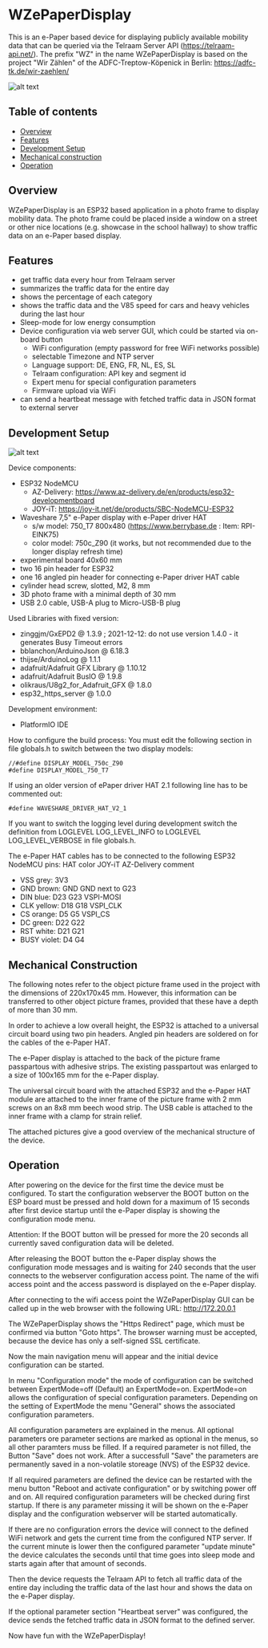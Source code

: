 # WZePaperDisplay
This is an e-Paper based device for displaying publicly available mobility data that can be queried via the Telraam Server API (https://telraam-api.net/). The prefix "WZ" in the name WZePaperDisplay is based on the project "Wir Zählen" of the ADFC-Treptow-Köpenick in Berlin:  https://adfc-tk.de/wir-zaehlen/

![alt text](https://github.com/CargoBikoMeter/WZePaperDisplay/blob/main/images/WZePaperDisplay-ENG-Front.jpg)

## Table of contents
* [Overview](#overview)
* [Features](#features)
* [Development Setup](#development-setup)
* [Mechanical construction](#mechanical-construction)
* [Operation](#operation)

## Overview
WZePaperDisplay is an ESP32 based application in a photo frame to display mobility data. The photo frame  could be placed inside a window on a street or other nice locations (e.g. showcase in the school hallway) to show traffic data on an e-Paper based display. 

## Features
 * get traffic data every hour from Telraam server
  * summarizes the traffic data for the entire day
  * shows the percentage of each category
  * shows the traffic data and the V85 speed for cars and heavy vehicles during the last hour
 * Sleep-mode for low energy consumption
 * Device configuration via web server GUI, which could be started via on-board button
   * WiFi configuration (empty password for free WiFi networks possible)
   * selectable Timezone and NTP server
   * Language support: DE, ENG, FR, NL, ES, SL
   * Telraam configuration: API key and segment id
   * Expert menu for special configuration parameters 
   * Firmware upload via WiFi
 * can send a heartbeat message with fetched traffic data in JSON format to external server


## Development Setup
![alt text](https://github.com/CargoBikoMeter/WZePaperDisplay/blob/main/images/WZePaperDisplay-Back.jpg)

Device components:
 * ESP32 NodeMCU
   * AZ-Delivery: https://www.az-delivery.de/en/products/esp32-developmentboard
   * JOY-iT: https://joy-it.net/de/products/SBC-NodeMCU-ESP32
 * Waveshare 7,5" e-Paper display with e-Paper driver HAT
   * s/w model: 750_T7 800x480  (https://www.berrybase.de : Item: RPI-EINK75)
   * color model: 750c_Z90 (it works, but not recommended due to the longer display refresh time)
 * experimental board 40x60 mm 
 * two 16 pin header for ESP32
 * one 16 angled pin header for connecting e-Paper driver HAT cable
 * cylinder head screw, slotted, M2, 8 mm
 * 3D photo frame with a minimal depth of 30 mm
 * USB 2.0 cable, USB-A plug to Micro-USB-B plug

Used Libraries with fixed version:
 * zinggjm/GxEPD2 @ 1.3.9  ; 2021-12-12: do not use version 1.4.0 - it generates Busy Timeout errors
 * bblanchon/ArduinoJson @ 6.18.3
 * thijse/ArduinoLog @ 1.1.1
 * adafruit/Adafruit GFX Library @ 1.10.12
 * adafruit/Adafruit BusIO @ 1.9.8
 * olikraus/U8g2_for_Adafruit_GFX @ 1.8.0
 * esp32_https_server @ 1.0.0

Development environment:
 * PlatformIO IDE
 
How to configure the build process:
You must edit the following section in file globals.h to switch between the two display models:
```
//#define DISPLAY_MODEL_750c_Z90
#define DISPLAY_MODEL_750_T7
```
If using an older version of ePaper driver HAT 2.1 following line has to be commented out:
```
#define WAVESHARE_DRIVER_HAT_V2_1 
```

If you want to switch the logging level during development switch the definition from LOGLEVEL LOG_LEVEL_INFO to LOGLEVEL LOG_LEVEL_VERBOSE in file globals.h.

The e-Paper HAT cables has to be connected to the following ESP32 NodeMCU pins:
  HAT  color     JOY-iT     AZ-Delivery       comment

* VSS  grey:     3V3
* GND  brown:    GND        GND next to G23
* DIN  blue:     D23        G23               VSPI-MOSI
* CLK  yellow:   D18        G18               VSPI_CLK
* CS   orange:   D5         G5                VSPI_CS
* DC   green:    D22        G22
* RST  white:    D21        G21
* BUSY violet:   D4         G4


## Mechanical Construction
The following notes refer to the object picture frame used in the project with the dimensions of 220x170x45 mm. However, this information can be transferred to other object picture frames, provided that these have a depth of more than 30 mm.

In order to achieve a low overall height, the ESP32 is attached to a universal circuit board using two pin headers. Angled pin headers are soldered on for the cables of the e-Paper HAT.

The e-Paper display is attached to the back of the picture frame passpartous with adhesive strips. The existing passpartout was enlarged to a size of 100x165 mm for the e-Paper display. 

The universal circuit board with the attached ESP32 and the e-Paper HAT module are attached to the inner frame of the picture frame with 2 mm screws on an 8x8 mm beech wood strip. The USB cable is attached to the inner frame with a clamp for strain relief.

The attached pictures give a good overview of the mechanical structure of the device.


## Operation
After powering on the device for the first time the device must be configured. To start the configuration webserver the BOOT button on the ESP board must be pressed and hold down for a maximum of 15 seconds after first device startup until the e-Paper display is showing the configuration mode menu.

Attention: If the BOOT button will be pressed for more the 20 seconds all currently saved configuration data will be deleted.

After releasing the BOOT button the e-Paper display shows the configuration mode messages and is waiting for 240 seconds that the user connects to the webserver configuration access point. The name of the wifi access point and the access password is displayed on the e-Paper display.

After connecting to the wifi access point the WZePaperDisplay GUI can be called up in the web browser with the following URL: http://172.20.0.1

The WZePaperDisplay shows the "Https Redirect" page, which must be confirmed via button "Goto https". The browser warning must be accepted, because the device has only a self-signed SSL certificate.

Now the main navigation menu will appear and the initial device configuration can be started.

In menu "Configuration mode" the mode of configuration can be switched between ExpertMode=off (Default) an ExpertMode=on. ExpertMode=on allows the configuration of special configuration parameters. Depending on the setting of ExpertMode the menu "General" shows the associated configuration parameters. 

All configuration parameters are explained in the menus. All optional parameters ore parameter sections are marked as optional in the menus, so all other paramters muss be filled. If a required parameter is not filled, the Button "Save" does not work. After a successfull "Save" the parameters are permanently saved in a non-volatile storeage (NVS) of the ESP32 device.

If all required parameters are defined the device can be restarted with the menu button "Reboot and activate configuration" or by switching power off and on. All required configuration parameters will be checked during first startup. If there is any parameter missing it will be shown on the e-Paper display and the configuration webserver will be started automatically.

If there are no configuration errors the device will connect to the defined WiFi network and gets the current time from the configured NTP server. If the current minute is lower then the configured parameter "update minute" the device calculates the seconds until that time goes into sleep mode and starts again after that amount of seconds.

Then the device requests the Telraam API to fetch all traffic data of the entire day including the traffic data of the last hour and shows the data on the e-Paper display.

If the optional parameter section "Heartbeat server" was configured, the device sends the fetched traffic data in JSON format to the defined server.


Now have fun with the WZePaperDisplay!
